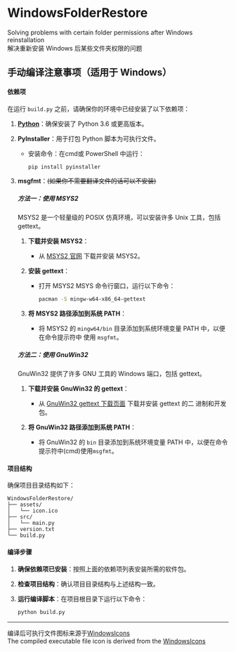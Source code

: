 # WindowsFolderRestore
Solving problems with certain folder permissions after Windows reinstallation  
解决重新安装 Windows 后某些文件夹权限的问题

## 手动编译注意事项（适用于 Windows）

#### 依赖项

在运行 `build.py` 之前，请确保你的环境中已经安装了以下依赖项：

1. [**Python**](https://www.python.org/downloads/)：确保安装了 Python 3.6 或更高版本。
2. **PyInstaller**：用于打包 Python 脚本为可执行文件。
   - 安装命令：在cmd或 PowerShell 中运行：
     ```bash
     pip install pyinstaller
     ```
3. **msgfmt**：~~(如果你不需要翻译文件的话可以不安装)~~

   ##### 方法一：使用 MSYS2
   
   MSYS2 是一个轻量级的 POSIX 仿真环境，可以安装许多 Unix 工具，包括 gettext。
   
   1. **下载并安装 MSYS2**：
      - 从 [MSYS2 官网](https://www.msys2.org/) 下载并安装 MSYS2。
   
   2. **安装 gettext**：
      - 打开 MSYS2 MSYS 命令行窗口，运行以下命令：
        ```bash
        pacman -S mingw-w64-x86_64-gettext
        ```
   
   3. **将 MSYS2 路径添加到系统 PATH**：
      - 将 MSYS2 的 `mingw64/bin` 目录添加到系统环境变量 PATH 中，以便在命令提示符中   使用 `msgfmt`。
   
   ##### 方法二：使用 GnuWin32
   
   GnuWin32 提供了许多 GNU 工具的 Windows 端口，包括 gettext。
   
   1. **下载并安装 GnuWin32 的 gettext**：
      - 从 [GnuWin32 gettext 下载页面](http://gnuwin32.sourceforge.net/packages/gettext.htm) 下载并安装 gettext 的二   进制和开发包。
   
   2. **将 GnuWin32 路径添加到系统 PATH**：
      - 将 GnuWin32 的 `bin` 目录添加到系统环境变量 PATH 中，以便在命令提示符中(cmd)使用`msgfmt`。
 
#### 项目结构

确保项目目录结构如下：

```
WindowsFolderRestore/
├── assets/
│   └── icon.ico
├── src/
│   └── main.py
├── version.txt
└── build.py
```

#### 编译步骤

1. **确保依赖项已安装**：按照上面的依赖项列表安装所需的软件包。
2. **检查项目结构**：确认项目目录结构与上述结构一致。
3. **运行编译脚本**：在项目根目录下运行以下命令：

   ```bash
   python build.py
   ```


---
编译后可执行文件图标来源于[WindowsIcons](https://github.com/HaydenReeve/WindowsIcons)  
The compiled executable file icon is derived from the
[WindowsIcons](https://github.com/HaydenReeve/WindowsIcons)